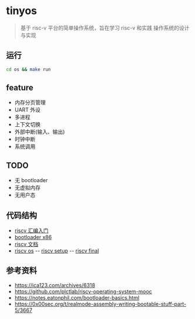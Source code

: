 # tinyos

> 基于 risc-v 平台的简单操作系统，旨在学习 risc-v 和实践
> 操作系统的设计与实现

## 运行

```sh
cd os && make run
```

## feature

- 内存分页管理
- UART 外设
- 多进程
- 上下文切换
- 外部中断(输入、输出)
- 时钟中断
- 系统调用

## TODO

- 无 bootloader
- 无虚拟内存
- 无用户态

## 代码结构

- [riscv 汇编入门](./asm/)
- [bootloader x86](./bootloader/)
- [riscv 文档](./docs/)
- [riscv os](./riscvos/)
  -- [riscv setup](./riscvos/1-setup/)
  -- [riscv final](./riscvos/final/)

## 参考资料

- https://ica123.com/archives/6318
- https://github.com/plctlab/riscv-operating-system-mooc
- https://notes.eatonphil.com/bootloader-basics.html
- https://0x00sec.org/t/realmode-assembly-writing-bootable-stuff-part-5/3667
